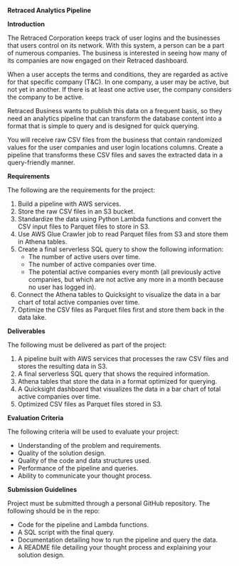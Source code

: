 ****Retraced Analytics Pipeline****


**Introduction**

The Retraced Corporation keeps track of user logins and the businesses that users control on its network. With this system, a person can be
a part of numerous companies. The business is interested in seeing how many of its companies are now engaged on their Retraced dashboard.

When a user accepts the terms and conditions, they are regarded as active for that specific company (T&C). In one company, a user may be active, 
but not yet in another. If there is at least one active user, the company considers the company to be active.

Retraced Business wants to publish this data on a frequent basis, so they need an analytics pipeline that can transform the database content into a 
format that is simple to query and is designed for quick querying.

You will receive raw CSV files from the business that contain randomized values for the user companies and user login locations columns. 
Create a pipeline that transforms these CSV files and saves the extracted data in a query-friendly manner.


**Requirements**

The following are the requirements for the project:

1. Build a pipeline with AWS services.
2. Store the raw CSV files in an S3 bucket.
3. Standardize the data using Python Lambda functions and convert the CSV input files to Parquet files to store in S3.
4. Use AWS Glue Crawler job to read Parquet files from S3 and store them in Athena tables.
5. Create a final serverless SQL query to show the following information:
    - The number of active users over time.
    - The number of active companies over time.
    - The potential active companies every month (all previously active companies, but which are not active any more in a month because no user has logged in).
6. Connect the Athena tables to Quicksight to visualize the data in a bar chart of total active companies over time.
7. Optimize the CSV files as Parquet files first and store them back in the data lake.


**Deliverables**

The following must be delivered as part of the project:

1. A pipeline built with AWS services that processes the raw CSV files and stores the resulting data in S3.
2. A final serverless SQL query that shows the required information.
3. Athena tables that store the data in a format optimized for querying.
4. A Quicksight dashboard that visualizes the data in a bar chart of total active companies over time.
5. Optimized CSV files as Parquet files stored in S3.


****Evaluation Criteria****

The following criteria will be used to evaluate your project:

- Understanding of the problem and requirements.
- Quality of the solution design.
- Quality of the code and data structures used.
- Performance of the pipeline and queries.
- Ability to communicate your thought process.



**Submission Guidelines**

Project must be submitted through a personal GitHub repository. The following should be in the repo:

- Code for the pipeline and Lambda functions.
- A SQL script with the final query.
- Documentation detailing how to run the pipeline and query the data.
- A README file detailing your thought process and explaining your solution design.



